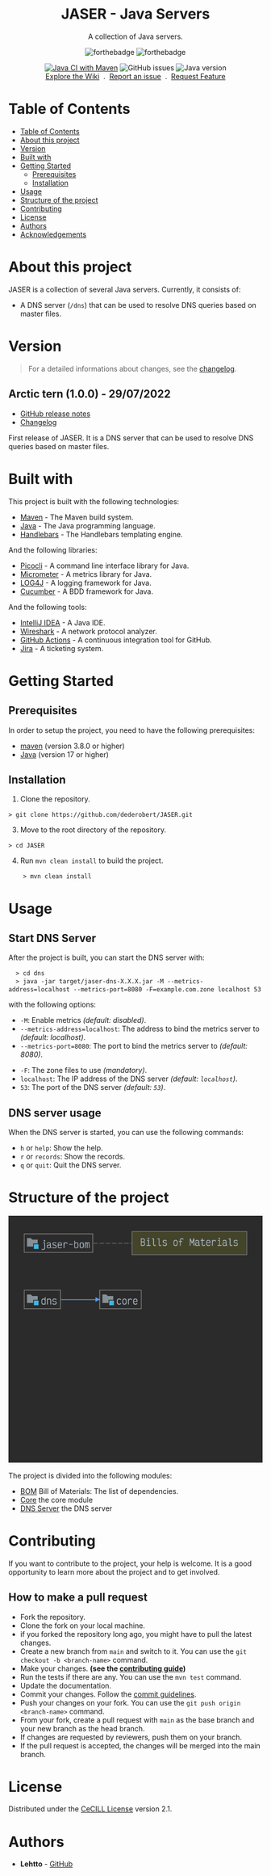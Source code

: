 <h1 align="center">JASER - Java Servers</h1>
<p align="center">
    A collection of Java servers.
</p>
<p align="center">
    <img alt="forthebadge" src="https://forthebadge.com/images/badges/made-with-java.svg" />
    <img alt="forthebadge" src="https://forthebadge.com/images/badges/built-by-developers.svg" />
</p>    
<p align="center">
    <a href="https://github.com/dederobert/JASER/actions/workflows/maven.yml" title="Java CI with Maven"><img alt="Java CI with Maven" src="https://github.com/dederobert/JASER/actions/workflows/maven.yml/badge.svg?branch=main" /></a>
    <img alt="GitHub issues" src="https://img.shields.io/github/issues/dederobert/JASER">    
    <img alt="Java version" src="https://img.shields.io/badge/java%20-%3E%3D%2017-brightgreen" />
    <br />
    <a href="https://github.com/dederobert/JASER/wiki" title="Wiki">Explore the Wiki</a>
     . 
    <a href="https://github.com/dederobert/JASER/issues/new?assignees=&labels=priority%3A+medium%2C+type%3A+bug&template=bug_report.md&title=%5BBUG%5D" title="Issue">Report an issue</a>
     . 
    <a href="https://github.com/dederobert/JASER/issues/new?assignees=&labels=priority%3A+low%2C+type%3A+feature+request&template=feature_request.md&title=%5BFEAT%5D" title="Feature">Request Feature</a>
</p>

# Table of Contents

* [Table of Contents](#table-of-contents)
* [About this project](#about-this-project)
* [Version](#version)
* [Built with](#built-with)
* [Getting Started](#getting-started)
    * [Prerequisites](#prerequisites)
    * [Installation](#installation)
* [Usage](#usage)
* [Structure of the project](#structure-of-the-project)
* [Contributing](#contributing)
* [License](#license)
* [Authors](#authors)
* [Acknowledgements](#acknowledgements)

# About this project

JASER is a collection of several Java servers. Currently, it consists of:

- A DNS server (`/dns`) that can be used to resolve DNS queries based on master files.

# Version

> For a detailed informations about changes, see the [changelog](CHANGELOG.md).

## Arctic tern (1.0.0) - 29/07/2022

- [GitHub release notes](https://github.com/dederobert/JASER/releases/tag/v1.0.0-arctic-tern)
- [Changelog](CHANGELOG.md#v1-0-0-arctic-tern)

First release of JASER. It is a DNS server that can be used to resolve DNS queries based on master files.

# Built with

This project is built with the following technologies:

* [Maven](https://maven.apache.org/) - The Maven build system.
* [Java](https://www.java.com/) - The Java programming language.
* [Handlebars](https://handlebarsjs.com/) - The Handlebars templating engine.

And the following libraries:

* [Picocli](https://picocli.github.io/) - A command line interface library for Java.
* [Micrometer](https://micrometer.io/) - A metrics library for Java.
* [LOG4J](https://logging.apache.org/log4j/) - A logging framework for Java.
* [Cucumber](https://cucumber.io/) - A BDD framework for Java.

And the following tools:

* [IntelliJ IDEA](https://www.jetbrains.com/idea/) - A Java IDE.
* [Wireshark](https://www.wireshark.org/) - A network protocol analyzer.
* [GitHub Actions](https://github.com/features/actions) - A continuous integration tool for GitHub.
* [Jira](https://www.atlassian.com/software/jira/) - A ticketing system.

# Getting Started

## Prerequisites

In order to setup the project, you need to have the following prerequisites:

* [maven](https://maven.apache.org/) (version 3.8.0 or higher)
* [Java](https://www.java.com/) (version 17 or higher)

## Installation

1. Clone the repository.

````shell
> git clone https://github.com/dederobert/JASER.git
````

3. Move to the root directory of the repository.

````shell
> cd JASER
````

4. Run `mvn clean install` to build the project.

```shell
    > mvn clean install
```

# Usage

## Start DNS Server

After the project is built, you can start the DNS server with:

```shell
  > cd dns
  > java -jar target/jaser-dns-X.X.X.jar -M --metrics-address=localhost --metrics-port=8080 -F=example.com.zone localhost 53
```

with the following options:

- `-M`: Enable metrics _(default: disabled)_.
- `--metrics-address=localhost`: The address to bind the metrics server to _(default: localhost)_.
- `--metrics-port=8080`: The port to bind the metrics server to _(default: 8080)_.

* `-F`: The zone files to use _(mandatory)_.
* `localhost`: The IP address of the DNS server _(default: `localhost`)_.
* `53`: The port of the DNS server _(default: `53`)_.

## DNS server usage

When the DNS server is started, you can use the following commands:

- `h` or `help`: Show the help.
- `r` or `records`: Show the records.
- `q` or `quit`: Quit the DNS server.

# Structure of the project

<img src="https://raw.githubusercontent.com/dederobert/JASER/main/docs/structure.png" alt="Structure of the project" />

The project is divided into the following modules:

- [BOM](#bom) Bill of Materials: The list of dependencies.
- [Core](#core) the core module
- [DNS Server](#dns-server) the DNS server

# Contributing

If you want to contribute to the project, your help is welcome. It is a good opportunity to learn more about the project and to get involved.

## How to make a pull request
* Fork the repository.
* Clone the fork on your local machine.
* if you forked the repository long ago, you might have to pull the latest changes.
* Create a new branch from `main` and switch to it. You can use the `git checkout -b <branch-name>` command.
* Make your changes. __(see the [contributing guide](CONTRIBUTING.md))__
* Run the tests if there are any. You can use the `mvn test` command.
* Update the documentation.
* Commit your changes. Follow the [commit guidelines](CONTRIBUTING.md#commit-guidelines).
* Push your changes on your fork. You can use the `git push origin <branch-name>` command.
* From your fork, create a pull request with `main` as the base branch and your new branch as the head branch.
* If changes are requested by reviewers, push them on your branch.
* If the pull request is accepted, the changes will be merged into the main branch. 

# License

Distributed under the [CeCILL License](LICENCE.md) version 2.1.

# Authors

* __Lehtto__ - [GitHub](https://github.com/dederobert)
